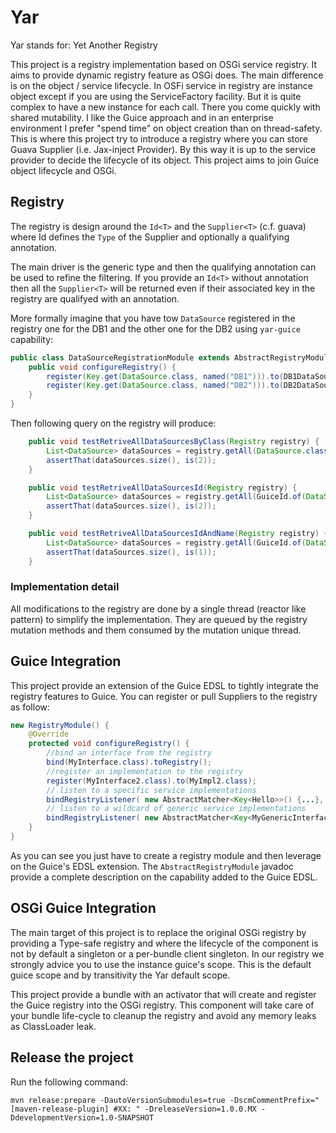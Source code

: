Yar
===========

Yar stands for: Yet Another Registry

This project is a registry implementation based on OSGi service registry.
It aims to provide dynamic registry feature as OSGi does. The main difference is on the object / service lifecycle.
In OSFi service in registry are instance object except if you are using the ServiceFactory facility. But it is quite
complex to have a new instance for each call. There you come quickly with shared mutability. I like the Guice approach
and in an enterprise environment I prefer "spend time" on object creation than on thread-safety. This is where this
project try to introduce a registry where you can store Guava Supplier (i.e. Jax-inject Provider). By this way it is up
to the service provider to decide the lifecycle of its object.
This project aims to join Guice object lifecycle and OSGi.

Registry
--------

The registry is design around the ```Id<T>``` and the ```Supplier<T>``` (c.f. guava) where Id defines the ```Type```
of the Supplier and optionally a qualifying annotation.

The main driver is the generic type and then the qualifying annotation can be used to refine the filtering.
If you provide an ```Id<T>``` without annotation then all the ```Supplier<T>``` will be returned even if their
associated key in the registry are qualifyed with an annotation.

More formally imagine that you have tow ```DataSource``` registered in the registry one for the DB1 and the other one
for the DB2 using ```yar-guice``` capability:

```java
public class DataSourceRegistrationModule extends AbstractRegistryModule {
    public void configureRegistry() {
        register(Key.get(DataSource.class, named("DB1"))).to(DB1DataSource.class);
        register(Key.get(DataSource.class, named("DB2"))).to(DB2DataSource.class);
    }
}
```

Then following query on the registry will produce:

```java
    public void testRetriveAllDataSourcesByClass(Registry registry) {
        List<DataSource> dataSources = registry.getAll(DataSource.class);
        assertThat(dataSources.size(), is(2));
    }

    public void testRetriveAllDataSourcesId(Registry registry) {
        List<DataSource> dataSources = registry.getAll(GuiceId.of(DataSource.class));
        assertThat(dataSources.size(), is(2));
    }

    public void testRetriveAllDataSourcesIdAndName(Registry registry) {
        List<DataSource> dataSources = registry.getAll(GuiceId.of(DataSource.class, named("DB2")));
        assertThat(dataSources.size(), is(1));
    }
```

### Implementation detail
All modifications to the registry are done by a single thread (reactor like pattern) to simplify the implementation.
They are queued by the registry mutation methods and them consumed by the mutation unique thread.


Guice Integration
-----------------

This project provide an extension of the Guice EDSL to tightly integrate the registry features to Guice.
You can register or pull Suppliers to the registry as follow:

```java
new RegistryModule() {
    @Override
    protected void configureRegistry() {
        //bind an interface from the registry
        bind(MyInterface.class).toRegistry();
        //register an implementation to the registry
        register(MyInterface2.class).to(MyImpl2.class);
        // listen to a specific service implementations
        bindRegistryListener( new AbstractMatcher<Key<Hello>>() {...}, , new RegistryListener<Hello>() {..});
        // listen to a wildcard of generic service implementations
        bindRegistryListener( new AbstractMatcher<Key<MyGenericInterface<?>>>() {...}, , new RegistryListener<MyGenericInterface<?>>() {..});
    }
}
```

As you can see you just have to create a registry module and then leverage on the Guice's EDSL extension.
The `AbstractRegistryModule` javadoc provide a complete description on the capability added to the Guice EDSL.

OSGi Guice Integration
----------------------

The main target of this project is to replace the original OSGi registry by providing a Type-safe registry and where
the lifecycle of the component is not by default a singleton or a per-bundle client singleton.
In our registry we strongly advice you to use the instance guice's scope. This is the default guice scope and by
transitivity the Yar default scope.

This project provide a bundle with an activator that will create and register the Guice registry into the OSGi registry.
This component will take care of your bundle life-cycle to cleanup the registry and avoid any memory leaks
as ClassLoader leak.

Release the project
-------------------
Run the following command:

```
mvn release:prepare -DautoVersionSubmodules=true -DscmCommentPrefix="[maven-release-plugin] #XX: " -DreleaseVersion=1.0.0.MX -DdevelopmentVersion=1.0-SNAPSHOT
```